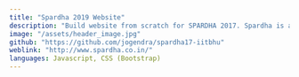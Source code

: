 ```yaml
---
title: "Spardha 2019 Website"
description: "Build website from scratch for SPARDHA 2017. Spardha is annual Games and Sports Festival of IIT (BHU) Varanasi. Spardha 2017 was it's 33th edition."
image: "/assets/header_image.jpg"
github: "https://github.com/jogendra/spardha17-iitbhu"
weblink: "http://www.spardha.co.in/"
languages: Javascript, CSS (Bootstrap)
---
```

